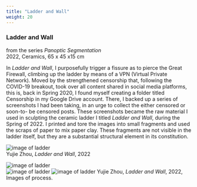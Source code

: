 ```yaml
---
title: "Ladder and Wall"
weight: 20
---
```



### **Ladder and Wall**   
from the series *Panoptic Segmentation*  
2022, Ceramics, 65 x 45 x15 cm   

In *Ladder and Wall*, I purposefully trigger a fissure as to pierce the Great Firewall, climbing up the ladder by means of a VPN (Virtual Private Network). Moved by the strengthened censorship that, following the COVID-19 breakout, took over all content shared in social media platforms, this is, back in Spring 2020, I found myself creating a folder titled Censorship in my Google Drive account. There, I backed up a series of screenshots I had been taking, in an urge to collect the either censored or soon-to- be censored posts. These screenshots became the raw material I used in sculpting the ceramic ladder I titled *Ladder and Wall*, during the Spring of 2022. I printed and tore the images into small fragments and used the scraps of paper to mix paper clay. These fragments are not visible in the ladder itself, but they are a substantial structural element in its constitution.



![image of ladder](/images/QWERTY/Q/ladder1.jpg)     
Yujie Zhou, *Ladder and Wall*, 2022

![image of ladder](/images/QWERTY/Q/ladder-process1.jpg)   
![image of ladder](/images/QWERTY/Q/ladder-process2.jpg) 
![image of ladder](/images/QWERTY/Q/ladder-process3.jpg) 
Yujie Zhou, *Ladder and Wall*, 2022, Images of process.  
